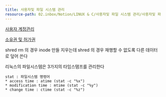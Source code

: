 ```yaml
---
title: 사용자및 파일 시스템 관리
resource-path: 02.inbox/Notion/LINUX & C/사용자및 파일 시스템 관리/사용자및 파일 시스템 관리.md
---
```

[사용자 계정관리](사용자%20계정관리.md)

[소유권 및 허가권](소유권%20및%20허가권.md)

shred rm 의 경우 inode 만들 지우는데 shred 의 경우 재행할 수 없도록 다른 데이터로 덮어 쓴다

리눅스의 파일시스템은 3가지의 타임스탬프를 관리한다

```
stat : 파일시스템 명령어
* access time : atime (stat -c "%x")
* modification time : mtime (stat -c "%y")
* change time : ctime (stat -c "%z")
```
